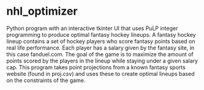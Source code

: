 # nhl_optimizer

Python program with an interactive tkinter UI that uses PuLP integer programming to produce optimal fantasy hockey lineups.
A fantasy hockey lineup contains a set of hockey players who score fantasy points based on real life performance.
Each player has a salary given by the fantasy site, in this case fanduel.com.
The goal of the game is to maximize the amount of points scored by the players in the lineup while staying under a given salary cap.
This program takes point projections from a known fantasy sports website (found in proj.csv) and uses these to create optimal lineups based on the constraints of the game.
